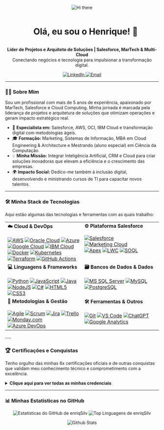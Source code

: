 <p align="center">
  <img src="https://user-images.githubusercontent.com/73097560/115834477-dbab4500-a447-11eb-908a-139a6edaec5c.gif" alt="Hi there" />
</p>

<div id="user-content-toc">
  <ul align="center">
    <summary><h1 style="display: inline-block;">Olá, eu sou o Henrique! 👋</h1></summary>
  </ul>
</div>

<p align="center">
  <strong>Líder de Projetos e Arquiteto de Soluções | Salesforce, MarTech & Multi-Cloud</strong>
  <br />
  Conectando negócios e tecnologia para impulsionar a transformação digital.
</p>

<p align="center">
  <a href="URL_DO_SEU_LINKEDIN" target="_blank">
    <img src="https://img.shields.io/badge/LinkedIn-0077B5?style=for-the-badge&logo=linkedin&logoColor=white" alt="LinkedIn"/>
  </a>
  <a href="mailto:SEU_EMAIL@exemplo.com" target="_blank">
    <img src="https://img.shields.io/badge/Email-D14836?style=for-the-badge&logo=gmail&logoColor=white" alt="Email"/>
  </a>
</p>

---

### 👨‍💻 Sobre Mim

Sou um profissional com mais de 5 anos de experiência, apaixonado por MarTech, Salesforce e Cloud Computing. Minha jornada é marcada pela liderança de projetos e arquitetura de soluções que otimizam operações e geram impacto estratégico real.

- 🚀 **Especialista em:** Salesforce, AWS, OCI, IBM Cloud e transformação digital com metodologias ágeis.
- 🎓 **Formação:** Marketing, Sistemas de Informação, MBA em Cloud Engineering & Architecture e Mestrando (aluno especial) em Ciência da Computação.
- 💡 **Minha Missão:** Integrar Inteligência Artificial, CRM e Cloud para criar soluções inovadoras que elevam a eficiência e o crescimento das empresas.
- 🌍 **Impacto Social:** Dedico-me também à inclusão digital, desenvolvendo e ministrando cursos de TI para capacitar novos talentos.

---

### 🛠️ Minha Stack de Tecnologias

Aqui estão algumas das tecnologias e ferramentas com as quais trabalho:

<table>
  <tr>
    <td valign="top" width="50%">
      <strong>☁️ Cloud & DevOps</strong><br><br>
      <a href="#"><img src="https://img.shields.io/badge/AWS-%23FF9900.svg?style=for-the-badge&logo=amazon-aws&logoColor=white" alt="AWS"></a>
      <a href="#"><img src="https://img.shields.io/badge/Oracle-F80000?style=for-the-badge&logo=oracle&logoColor=white" alt="Oracle Cloud"></a>
      <a href="#"><img src="https://img.shields.io/badge/azure-%230072C6.svg?style=for-the-badge&logo=microsoftazure&logoColor=white" alt="Azure"></a>
      <a href="#"><img src="https://img.shields.io/badge/GoogleCloud-%234285F4.svg?style=for-the-badge&logo=google-cloud&logoColor=white" alt="Google Cloud"></a>
      <a href="#"><img src="https://img.shields.io/badge/IBM_Cloud-0062FF?style=for-the-badge&logo=ibm-cloud&logoColor=white" alt="IBM Cloud"></a>
      <br>
      <a href="#"><img src="https://img.shields.io/badge/Docker-2496ED?style=for-the-badge&logo=docker&logoColor=white" alt="Docker"></a>
      <a href="#"><img src="https://img.shields.io/badge/Kubernetes-326CE5?style=for-the-badge&logo=kubernetes&logoColor=white" alt="Kubernetes"></a>
      <a href="#"><img src="https://img.shields.io/badge/Terraform-7B42BC?style=for-the-badge&logo=terraform&logoColor=white" alt="Terraform"></a>
      <a href="#"><img src="https://img.shields.io/badge/GitHub_Actions-2088FF?style=for-the-badge&logo=github-actions&logoColor=white" alt="GitHub Actions"></a>
    </td>
    <td valign="top" width="50%">
      <strong>⚙️ Plataforma Salesforce</strong><br><br>
      <a href="#"><img src="https://img.shields.io/badge/Salesforce-00A1E0?style=for-the-badge&logo=Salesforce&logoColor=white" alt="Salesforce"></a>
      <a href="#"><img src="https://img.shields.io/badge/Marketing_Cloud-00A1E0?style=for-the-badge&logo=Salesforce&logoColor=white" alt="Marketing Cloud"></a>
      <br>
      <a href="#"><img src="https://img.shields.io/badge/Apex-00A1E0?style=for-the-badge&logo=Salesforce&logoColor=white" alt="Apex"></a>
      <a href="#"><img src="https://img.shields.io/badge/LWC-00A1E0?style=for-the-badge&logo=Salesforce&logoColor=white" alt="LWC"></a>
      <a href="#"><img src="https://img.shields.io/badge/SOQL-00A1E0?style=for-the-badge&logo=Salesforce&logoColor=white" alt="SOQL"></a>
    </td>
  </tr>
  <tr>
    <td valign="top" width="50%">
      <strong>💻 Linguagens & Frameworks</strong><br><br>
      <a href="#"><img src="https://img.shields.io/badge/python-3670A0?style=for-the-badge&logo=python&logoColor=ffdd54" alt="Python"></a>
      <a href="#"><img src="https://img.shields.io/badge/javascript-%23323330.svg?style=for-the-badge&logo=javascript&logoColor=%23F7DF1E" alt="JavaScript"></a>
      <a href="#"><img src="https://img.shields.io/badge/java-%23ED8B00.svg?style=for-the-badge&logo=openjdk&logoColor=white" alt="Java"></a>
      <a href="#"><img src="https://img.shields.io/badge/node.js-6DA55F?style=for-the-badge&logo=node.js&logoColor=white" alt="NodeJS"></a>
      <a href="#"><img src="https://img.shields.io/badge/c%23-%23239120.svg?style=for-the-badge&logo=c-sharp&logoColor=white" alt="C#"></a>
      <a href="#"><img src="https://img.shields.io/badge/html5-%23E34F26.svg?style=for-the-badge&logo=html5&logoColor=white" alt="HTML5"></a>
      <a href="#"><img src="https://img.shields.io/badge/css3-%231572B6.svg?style=for-the-badge&logo=css3&logoColor=white" alt="CSS3"></a>
    </td>
    <td valign="top" width="50%">
      <strong>🗃️ Bancos de Dados & Dados</strong><br><br>
      <a href="#"><img src="https://img.shields.io/badge/Microsoft%20SQL%20Server-CC2927?style=for-the-badge&logo=microsoft%20sql%20server&logoColor=white" alt="MS SQL Server"></a>
      <a href="#"><img src="https://img.shields.io/badge/mysql-%2300f.svg?style=for-the-badge&logo=mysql&logoColor=white" alt="MySQL"></a>
      <a href="#"><img src="https://img.shields.io/badge/PostgreSQL-4169E1?style=for-the-badge&logo=postgresql&logoColor=white" alt="PostgreSQL"></a>
    </td>
  </tr>
  <tr>
<td valign="top" width="50%">
  <strong>🚀 Metodologias & Gestão</strong><br><br>
  <a href="#"><img src="https://img.shields.io/badge/Agile-D00000?style=for-the-badge&logo=agile&logoColor=white" alt="Agile"></a>
  <a href="#"><img src="https://img.shields.io/badge/Scrum-0078D4?style=for-the-badge&logo=scrum&logoColor=white" alt="Scrum"></a>
  <a href="#"><img src="https://img.shields.io/badge/Jira-0052CC?style=for-the-badge&logo=jira&logoColor=white" alt="Jira"></a>
  <a href="#"><img src="https://img.shields.io/badge/Trello-0079BF?style=for-the-badge&logo=trello&logoColor=white" alt="Trello"></a>
  <a href="#"><img src="https://img.shields.io/badge/Monday-FF158A?style=for-the-badge&logo=mondaydotcom&logoColor=white" alt="Monday.com"></a>
  <a href="#"><img src="https://img.shields.io/badge/Azure_DevOps-0078D7?style=for-the-badge&logo=azuredevops&logoColor=white" alt="Azure DevOps"></a>
</td>
    <td valign="top" width="50%">
      <strong>🛠️ Ferramentas & Outros</strong><br><br>
      <a href="#"><img src="https://img.shields.io/badge/Git-F05032?style=for-the-badge&logo=git&logoColor=white" alt="Git"></a>
      <a href="#"><img src="https://img.shields.io/badge/Visual%20Studio%20Code-0078d7.svg?style=for-the-badge&logo=visual-studio-code&logoColor=white" alt="VS Code"></a>
      <a href="#"><img src="https://img.shields.io/badge/chatGPT-74aa9c?style=for-the-badge&logo=openai&logoColor=white" alt="ChatGPT"></a>
      <a href="#"><img src="https://img.shields.io/badge/Google_Analytics-E47C00?style=for-the-badge&logo=google-analytics&logoColor=white" alt="Google Analytics"></a>
    </td>
  </tr>
</table>
---

### 🏆 Certificações e Conquistas

Tenho orgulho das minhas 6x certificações oficiais e de outras conquistas que validam meu conhecimento técnico e comprometimento com a excelência.

<details>
  <summary><strong>Clique aqui para ver todas as minhas credenciais</strong></summary>
  <br>
  
  <h4>Salesforce</h4>
  <p>
    <img src="https://github.com/enriqSilv/enriqSilv/assets/120118274/7b79f99c-0d4a-4e13-a0ce-fb121f67a966" width="120" height="120">
    <img src="https://github.com/enriqSilv/enriqSilv/assets/120118274/a5a333d7-ee01-48de-8e79-6b5228a43552" width="120" height="120">
  </p>
  
  <h4>AWS</h4>
  <p>
    <img src="https://github.com/enriqSilv/enriqSilv/assets/120118274/5d06aa78-1383-47b6-8965-4a187ea398f7" width="120" height="120">
  </p>
  
  <h4>IBM & IBM Cloud</h4>
  <p>
    <img src="https://github.com/enriqSilv/enriqSilv/assets/120118274/7ca91768-b036-4774-b25b-4795aa499200" width="120" height="120">
    <img src="https://github.com/enriqSilv/enriqSilv/assets/120118274/c9f7ea82-b710-4e11-aec9-d2eb9e71d2c9" width="120" height="120">
    <img src="https://github.com/enriqSilv/enriqSilv/assets/120118274/21dea914-e51e-40d2-82bc-821cf3332aa4" width="120" height="120">
    <img src="https://github.com/enriqSilv/enriqSilv/assets/120118274/6a2769c5-18b7-42c5-acb1-a45b2070da26" width="120" height="120">
    <img src="https://github.com/enriqSilv/enriqSilv/assets/120118274/2272216d-ddad-4f40-90b4-f5526cf964a1" width="120" height="120">
    <img src="https://github.com/enriqSilv/enriqSilv/assets/120118274/725de648-bd5f-47ea-8e9e-e19a16115817" width="120" height="120">
    <img src="https://github.com/enriqSilv/enriqSilv/assets/120118274/70b05289-dc9a-467f-99cd-684cdcad6cb0" width="120" height="120">
    <img src="https://github.com/enriqSilv/enriqSilv/assets/120118274/71373070-45c9-490f-925c-bfffbffc17e6" width="120" height="120">
    <img src="https://github.com/enriqSilv/enriqSilv/assets/120118274/c9a01999-0a47-4cdd-ab87-eeba3edac819" width="120" height="120">
    <img src="https://github.com/enriqSilv/enriqSilv/assets/120118274/d0cc4aa7-c301-40f0-9853-b4ac51144a6d" width="120" height="120">
    <img src="https://github.com/enriqSilv/enriqSilv/assets/120118274/f430eb32-7866-4196-8a9e-817e61f0b7e6" width="120" height="120">
    <img src="https://github.com/enriqSilv/enriqSilv/assets/120118274/8eafd378-f810-489c-b050-7712c958097e" width="120" height="120">
    <img src="https://github.com/enriqSilv/enriqSilv/assets/120118274/8b6d8ef1-2328-4c7b-a56f-a2af7ff30235" width="120" height="120">
    <img src="https://github.com/enriqSilv/enriqSilv/assets/120118274/58da31d2-16d2-4fd4-9c38-f140a4a22cc4" width="120" height="120">
  </p>

  <h4>Oracle Cloud</h4>
  <p>
    <img src="https://github.com/enriqSilv/enriqSilv/assets/120118274/43f70360-430d-487c-bc39-4278a53a1fce" width="120" height="120">
    <img src="https://github.com/user-attachments/assets/727eeab8-b4e3-4e8f-bf3c-09f152204b9f" width="120" height="120">
  </p>

  <h4>Google</h4>
  <p>
    <img src="https://github.com/user-attachments/assets/2a764e27-fa61-4296-8080-549b74541831" width="120" height="120">
  </p>
  
  <h4>DIO Bootcamps</h4>
  <p>
    <img src="https://github.com/enriqSilv/enriqSilv/assets/120118274/5a3608f1-73c0-4527-8999-154ba9328822" width="80" height="80">
    <img src="https://github.com/enriqSilv/enriqSilv/assets/120118274/2d40c3be-38a8-4c6d-9771-1561e8baa031" width="80" height="80">
    <img src="https://github.com/enriqSilv/enriqSilv/assets/120118274/bd34fc55-3a4d-4496-aec7-6bebfb3128d9" width="80" height="80">
    <img src="https://github.com/enriqSilv/enriqSilv/assets/120118274/0b88525e-04ad-4829-8f67-8ce568be3c00" width="80" height="80">
    <img src="https://github.com/enriqSilv/enriqSilv/assets/120118274/b85ab10f-56e8-4e88-9bd1-0514d2890306" width="80" height="80">
    <img src="https://github.com/enriqSilv/enriqSilv/assets/120118274/e06dfc3a-1a28-4377-bbd6-d545cb36be39" width="80" height="80">
    <img src="https://github.com/enriqSilv/enriqSilv/assets/120118274/dbc40a7e-150d-44d8-8dec-9c8c6c48cfe4" width="80" height="80">
  </p>
</details>

---

### 📊 Minhas Estatísticas no GitHub

<div align="center">
  <img src="https://github-readme-stats.vercel.app/api?username=enriqSilv&theme=shadow_blue&show_icons=true&hide_border=true&count_private=true" alt="Estatísticas do GitHub de enriqSilv" />
  <img src="https://github-readme-stats.vercel.app/api/top-langs/?username=enriqSilv&layout=compact&theme=shadow_blue&hide_border=true" alt="Top Linguagens de enriqSilv" />
</div>

<p align="center">
  <img src="https://raw.githubusercontent.com/mayhemantt/mayhemantt/Update/svg/Bottom.svg" alt="Github Stats" />
</p>
